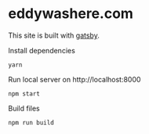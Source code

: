 # eddywashere.com

This site is built with [gatsby](https://www.gatsbyjs.org/).

Install dependencies

```
yarn
```

Run local server on http://localhost:8000

```
npm start
```

Build files

```
npm run build
```
